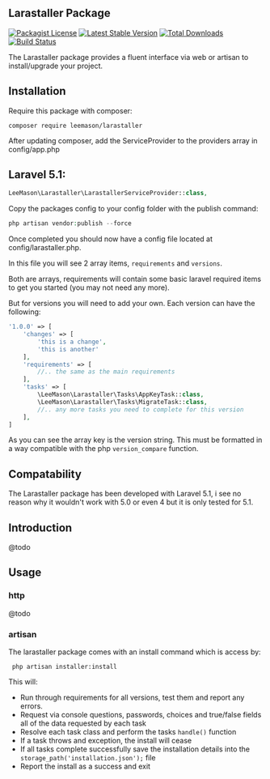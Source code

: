 ## Larastaller Package
[![Packagist License](https://poser.pugx.org/leemason/larastaller/license.png)](http://choosealicense.com/licenses/mit/)
[![Latest Stable Version](https://poser.pugx.org/leemason/larastaller/version.png)](https://packagist.org/packages/leemason/larastaller)
[![Total Downloads](https://poser.pugx.org/leemason/larastaller/d/total.png)](https://packagist.org/packages/leemason/larastaller)
[![Build Status](https://travis-ci.org/leemason/larastaller.svg?branch=master)](https://travis-ci.org/leemason/larastaller)

The Larastaller package provides a fluent interface via web or artisan to install/upgrade your project.

## Installation

Require this package with composer:

```
composer require leemason/larastaller
```

After updating composer, add the ServiceProvider to the providers array in config/app.php

## Laravel 5.1:

```php
LeeMason\Larastaller\LarastallerServiceProvider::class,
```

Copy the packages config to your config folder with the publish command:

```php
php artisan vendor:publish --force
```

Once completed you should now have a config file located at config/larastaller.php.

In this file you will see 2 array items, ```requirements``` and ```versions```.

Both are arrays, requirements will contain some basic laravel required items to get you started (you may not need any more).

But for versions you will need to add your own. Each version can have the following:

```php
'1.0.0' => [
    'changes' => [
        'this is a change',
        'this is another'
    ],
    'requirements' => [
        //.. the same as the main requirements
    ],
    'tasks' => [
        \LeeMason\Larastaller\Tasks\AppKeyTask::class,
        \LeeMason\Larastaller\Tasks\MigrateTask::class,
        //.. any more tasks you need to complete for this version
    ],
]
```

As you can see the array key is the version string. This must be formatted in a way compatible with the php ```version_compare``` function.

## Compatability

The Larastaller package has been developed with Laravel 5.1, i see no reason why it wouldn't work with 5.0 or even 4 but it is only tested for 5.1.

## Introduction

@todo

## Usage

### http

@todo

### artisan

The larastaller package comes with an install command which is access by:

``` php artisan installer:install```

This will:

- Run through requirements for all versions, test them and report any errors.
- Request via console questions, passwords, choices and true/false fields all of the data requested by each task
- Resolve each task class and perform the tasks ```handle()``` function
- If a task throws and exception, the install will cease
- If all tasks complete successfully save the installation details into the ```storage_path('installation.json');``` file
- Report the install as a success and exit



